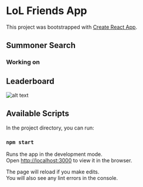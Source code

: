 # LoL Friends App

This project was bootstrapped with [Create React App](https://github.com/facebook/create-react-app).

## Summoner Search 
### Working on 

## Leaderboard 
![alt text](http://url/to/img.png)

## Available Scripts

In the project directory, you can run:

### `npm start`

Runs the app in the development mode.\
Open [http://localhost:3000](http://localhost:3000) to view it in the browser.

The page will reload if you make edits.\
You will also see any lint errors in the console.

